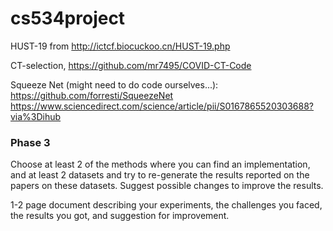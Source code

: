 # cs534project

HUST-19 from http://ictcf.biocuckoo.cn/HUST-19.php

CT-selection, https://github.com/mr7495/COVID-CT-Code

Squeeze Net (might need to do code ourselves...):
https://github.com/forresti/SqueezeNet
https://www.sciencedirect.com/science/article/pii/S0167865520303688?via%3Dihub

### Phase 3

Choose at least 2 of the methods where you can find an implementation, and at least 2 datasets and try to re-generate the results reported on the papers on these datasets. Suggest possible changes to improve the results.

1-2 page document describing your experiments, the challenges you faced, the results you got,
and suggestion for improvement.
